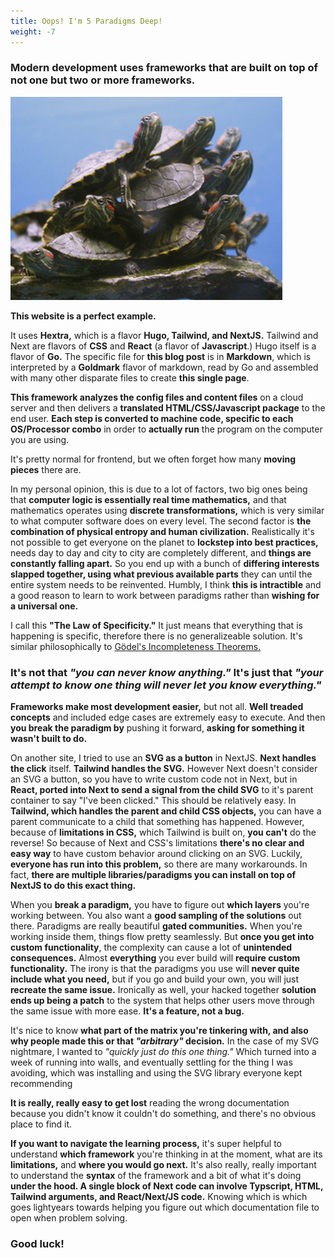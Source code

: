 ```yaml
---
title: Oops! I'm 5 Paradigms Deep!
weight: -7
---
```

### Modern development uses frameworks that are built on top of not one but two or more frameworks.

![center](/content/thumbnails/Why-Do-Turtles-Stack.jpg "It's paradigms all the way down")

__This website is a perfect example.__

It uses __Hextra,__ which is a flavor __Hugo, Tailwind, and NextJS.__ Tailwind and Next are flavors of __CSS__ and __React__ (a flavor of __Javascript__.) Hugo itself is a flavor of __Go.__ The specific file for __this blog post__ is in __Markdown__, which is interpreted by a __Goldmark__ flavor of markdown, read by Go and assembled with many other disparate files to create __this single page__. 

__This framework analyzes the config files and content files__ on a cloud server and then delivers a __translated HTML/CSS/Javascript package__ to the end user. __Each step is converted to machine code, specific to each OS/Processor combo__ in order to __actually run__ the program on the computer you are using. 

It's pretty normal for frontend, but we often forget how many __moving pieces__ there are.

In my personal opinion, this is due to a lot of factors, two big ones being that __computer logic is essentially real time mathematics,__ and that mathematics operates using __discrete transformations,__ which is very similar to what computer software does on every level. The second factor is __the combination of physical entropy and human civilization.__ Realistically it's not possible to get everyone on the planet to __lockstep into best practices,__ needs day to day and city to city are completely different, and __things are constantly falling apart.__ So you end up with a bunch of __differing interests slapped together, using what previous available parts__ they can until the entire system needs to be reinvented. Humbly, I think __this is intractible__ and a good reason to learn to work between paradigms rather than __wishing for a universal one.__

I call this __"The Law of Specificity."__ It just means that everything that is happening is specific, therefore there is no generalizeable solution. It's similar philosophically to [Gödel's Incompleteness Theorems.](https://en.wikipedia.org/wiki/G%C3%B6del%27s_incompleteness_theorems) 

### It's not that _"you can never know anything."_ It's just that _"your attempt to know one thing will never let you know everything."_

__Frameworks make most development easier,__ but not all. __Well treaded concepts__ and included edge cases are extremely easy to execute. And then __you break the paradigm by__ pushing it forward, __asking for something it wasn't built to do.__

On another site, I tried to use an __SVG as a button__ in NextJS. __Next handles the click__ itself. __Tailwind handles the SVG.__ However Next doesn't consider an SVG a button, so you have to write custom code not in Next, but in __React, ported into Next to send a signal from the child SVG__ to it's parent container to say "I've been clicked." This should be relatively easy. In __Tailwind, which handles the parent and child CSS objects,__ you can have a parent communicate to a child that something has happened. However, because of __limitations in CSS,__ which Tailwind is built on, __you can't__ do the reverse! So because of Next and CSS's limitations __there's no clear and easy way__ to have custom behavior around clicking on an SVG. Luckily, __everyone has run into this problem,__ so there are many workarounds. In fact, __there are multiple libraries/paradigms you can install on top of NextJS to do this exact thing.__

When you __break a paradigm,__ you have to figure out __which layers__ you're working between. You also want a __good sampling of the solutions__ out there. Paradigms are really beautiful __gated communities.__ When you're working inside them, things flow pretty seamlessly. But __once you get into custom functionality__, the complexity can cause a lot of __unintended consequences.__ Almost __everything__ you ever build will __require custom functionality.__ The irony is that the paradigms you use will __never quite include what you need,__ but if you go and build your own, you will just __recreate the same issue.__ Ironically as well, your hacked together __solution ends up being a patch__ to the system that helps other users move through the same issue with more ease. __It's a feature, not a bug.__

It's nice to know __what part of the matrix you're tinkering with, and also why people made this or that _"arbitrary"_ decision.__ In the case of my SVG nightmare, I wanted to _"quickly just do this one thing."_ Which turned into a week of running into walls, and eventually settling for the thing I was avoiding, which was installing and using the SVG library everyone kept recommending

__It is really, really easy to get lost__ reading the wrong documentation because you didn't know it couldn't do something, and there's no obvious place to find it.

__If you want to navigate the learning process,__ it's super helpful to understand __which framework__ you're thinking in at the moment, what are its __limitations,__ and __where you would go next.__ It's also really, really important to understand the __syntax__ of the framework and a bit of what it's doing __under the hood. A single block of Next code can involve Typscript, HTML, Tailwind arguments, and React/Next/JS code.__ Knowing which is which goes lightyears towards helping you figure out which documentation file to open when problem solving.

### Good luck!